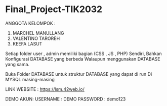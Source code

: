 # Final_Project-TIK2032

ANGGOTA KELOMPOK :

1. MARCHEL MANULLANG
2. VALENTINO TAROREH
3. KEEFA LASUT

Setiap folder user , admin memiliki bagian (CSS , JS , PHP) Sendiri, Bahkan Konfigurasi DATABASE yang berbeda Walaupun menggunakan DATABASE yang sama.

Buka Folder DATABASE untuk struktur DATABASE yang dapat di run Di MYSQL masing-masing


LINK WEBSITE : 
https://lsm.42web.io/

DEMO AKUN:
USERNAME  : DEMO
PASSWORD  : demo123
